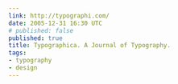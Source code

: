 ```yaml
---
link: http://typographi.com/
date: 2005-12-31 16:30 UTC
# published: false
published: true
title: Typographica. A Journal of Typography.
tags:
- typography
- design
---
```



